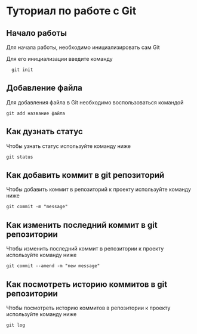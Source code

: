 
# Туториал по работе с Git

## Начало работы

Для начала работы, необходимо инициализировать сам Git

Для его инициализации введите команду 

```
  git init
```

## Добавление файла

Для добавления файла в Git необходимо воспользоваться командой 

```
git add название файла
```


## Как дузнать статус

Чтобы узнать статус используйте команду ниже

```
git status
```

## Как добавить коммит в git репозиторий

Чтобы добавить коммит в репозиторий к проекту используйте команду ниже

```
git commit -m "message"
```

## Как изменить последний коммит в git репозитории

Чтобы изменить последний коммит в репозитории к проекту используйте команду ниже

```
git commit --amend -m "new message"
```

## Как посмотреть историю коммитов в git репозитории

Чтобы посмотреть историю коммитов в репозитории к проекту используйте команду ниже

```
git log
```



